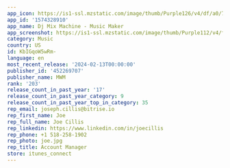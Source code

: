 ```yaml
---
app_icon: https://is1-ssl.mzstatic.com/image/thumb/Purple126/v4/df/a0/7f/dfa07f45-dfe2-428a-4c88-a0a20a325965/AppIcon-1x_U007emarketing-0-7-0-85-220.png/1024x1024bb.png
app_id: '1574328910'
app_name: Dj Mix Machine - Music Maker
app_screenshot: https://is1-ssl.mzstatic.com/image/thumb/Purple112/v4/f5/2b/04/f52b04ac-9339-8bb1-e454-83b4681f1b1a/28efad1b-e977-471a-bdf7-7734720a99e9_01@3x.png/1242x2688bb.png
category: Music
country: US
id: KbIGqoW5wRm-
language: en
most_recent_release: '2024-02-13T00:00:00'
publisher_id: '452269707'
publisher_name: MWM
rank: '203'
release_count_in_past_year: '17'
release_count_in_past_year_category: 9
release_count_in_past_year_top_in_category: 35
rep_email: joseph.cillis@bitrise.io
rep_first_name: Joe
rep_full_name: Joe Cillis
rep_linkedin: https://www.linkedin.com/in/joecillis
rep_phone: +1 518-258-1902
rep_photo: joe.jpg
rep_title: Account Manager
store: itunes_connect
---
```

